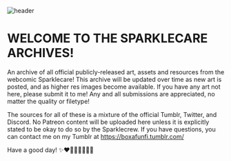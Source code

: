 ![header](https://user-images.githubusercontent.com/103729851/167128706-16936dc1-9301-48db-9a26-9e842f29a40c.png)
# WELCOME TO THE SPARKLECARE ARCHIVES!
An archive of all official publicly-released art, assets and resources from the webcomic Sparklecare! This archive will be updated over time as new art is posted, and as higher res images become available. If you have any art not here, please submit it to me! Any and all submissions are appreciated, no matter the quality or filetype!

The sources for all of these is a mixture of the official Tumblr, Twitter, and Discord. No Patreon content will be uploaded here unless it is explicitly stated to be okay to do so by the Sparklecrew. If you have questions, you can contact me on my Tumblr at https://boxafunfi.tumblr.com/

Have a good day! ✨❤️🧡💛💚💙💜✨
